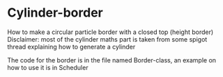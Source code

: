 # Cylinder-border
How to make a circular particle border with a closed top (height border)
Disclaimer: most of the cylinder maths part is taken from some spigot thread explaining how to generate a cylinder

The code for the border is in the file named Border-class, an example on how to use it is in Scheduler
